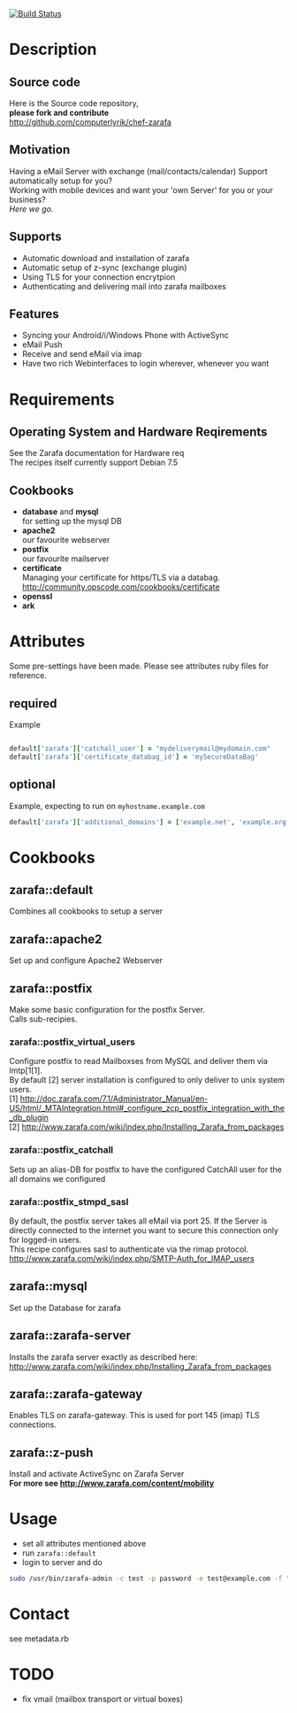 
[![Build Status](https://travis-ci.org/computerlyrik/chef-zarafa.png)](https://travis-ci.org/computerlyrik/chef-zarafa)
# Description

## Source code
Here is the Source code repository,  
**please fork and contribute**  
http://github.com/computerlyrik/chef-zarafa

## Motivation
Having a eMail Server with exchange (mail/contacts/calendar) Support automatically setup for you?  
Working with mobile devices and want your 'own Server' for you or your business?  
*Here we go.*

## Supports
- Automatic download and installation of zarafa
- Automatic setup of z-sync (exchange plugin)
- Using TLS for your connection encrytpion
- Authenticating and delivering mail into zarafa mailboxes

## Features
- Syncing your Android/i/Windows Phone with ActiveSync
- eMail Push
- Receive and send eMail via imap
- Have two rich Webinterfaces to login wherever, whenever you want

# Requirements

## Operating System and Hardware Reqirements
See the Zarafa documentation for Hardware req  
The recipes itself currently support Debian 7.5

## Cookbooks
- **database** and **mysql**  
  for setting up the mysql DB
- **apache2**  
  our favourite webserver
- **postfix**  
  our favourite mailserver
- **certificate**  
  Managing your certificate for https/TLS via a databag.  
  http://community.opscode.com/cookbooks/certificate
- **openssl**
- **ark**

# Attributes
Some pre-settings have been made. Please see attributes ruby files for reference.

## required
Example
```ruby

default['zarafa']['catchall_user'] = "mydeliverymail@mydomain.com"
default['zarafa']['certificate_databag_id'] = 'mySecureDataBag'
```

## optional
Example, expecting to run on `myhostname.example.com`
```ruby
default['zarafa']['additional_domains'] = ['example.net', 'example.org']
```

# Cookbooks
## zarafa::default
Combines all cookbooks to setup a server

## zarafa::apache2
Set up and configure Apache2 Webserver

## zarafa::postfix
Make some basic configuration for the postfix Server.  
Calls sub-recipies.

### zarafa::postfix_virtual_users
Configure postfix to read Mailboxses from MySQL and deliver them via lmtp[1[1].  
By default [2] server installation is configured to only deliver to unix system users.  
[1] http://doc.zarafa.com/7.1/Administrator_Manual/en-US/html/_MTAIntegration.html#_configure_zcp_postfix_integration_with_the_db_plugin  
[2] http://www.zarafa.com/wiki/index.php/Installing_Zarafa_from_packages

### zarafa::postfix_catchall
Sets up an alias-DB for postfix to have the configured CatchAll user for the all domains we configured

### zarafa::postfix_stmpd_sasl
By default, the postfix server takes all eMail via port 25. If the Server is directly connected to the internet you want to secure this connection only for logged-in users.  
This recipe configures sasl to authenticate via the rimap protocol.  
http://www.zarafa.com/wiki/index.php/SMTP-Auth_for_IMAP_users

## zarafa::mysql
Set up the Database for zarafa

## zarafa::zarafa-server
Installs the zarafa server exactly as described here:  
http://www.zarafa.com/wiki/index.php/Installing_Zarafa_from_packages

## zarafa::zarafa-gateway
Enables TLS on zarafa-gateway. This is used for port 145 (imap) TLS connections.

## zarafa::z-push
Install and activate ActiveSync on Zarafa Server  
**For more see http://www.zarafa.com/content/mobility**


# Usage
- set all attributes mentioned above
- run ```zarafa::default```
- login to server and do
```bash
sudo /usr/bin/zarafa-admin -c test -p password -e test@example.com -f "Zarafa Test"
```

# Contact
see metadata.rb

# TODO
- fix vmail (mailbox transport or virtual boxes)
